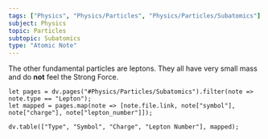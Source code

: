 ```yaml
---
tags: ["Physics", "Physics/Particles", "Physics/Particles/Subatomics"]
subject: Physics
topic: Particles
subtopic: Subatomics
type: "Atomic Note"
---
```


The other fundamental particles are leptons. They all have very small mass and do **not** feel the Strong Force.

```dataviewjs
let pages = dv.pages("#Physics/Particles/Subatomics").filter(note => note.type == "Lepton");
let mapped = pages.map(note => [note.file.link, note["symbol"], note["charge"], note["lepton_number"]]);

dv.table(["Type", "Symbol", "Charge", "Lepton Number"], mapped);
```